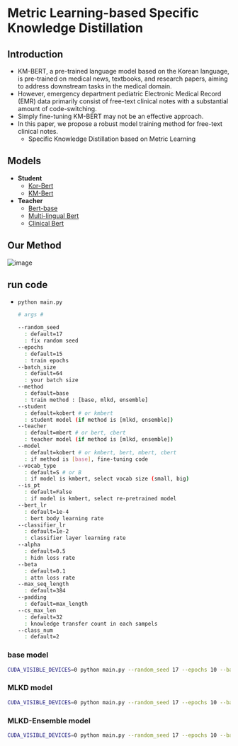 # Metric Learning-based Specific Knowledge Distillation

## Introduction
- KM-BERT, a pre-trained language model based on the Korean language, is pre-trained on medical news, textbooks, and research papers, aiming to address downstream tasks in the medical domain.
- However, emergency department pediatric Electronic Medical Record (EMR) data primarily consist of free-text clinical notes with a substantial amount of code-switching.
- Simply fine-tuning KM-BERT may not be an effective approach.
- In this paper, we propose a robust model training method for free-text clinical notes.
    - Specific Knowledge Distillation based on Metric Learning

## Models
- **Student**
  - [Kor-Bert](https://huggingface.co/kykim/bert-kor-base)
  - [KM-Bert](https://github.com/KU-RIAS/KM-BERT-Korean-Medical-BERT)
- **Teacher**
  - [Bert-base](https://huggingface.co/bert-base-uncased)
  - [Multi-lingual Bert](https://huggingface.co/bert-base-multilingual-uncased)
  - [Clinical Bert](https://huggingface.co/emilyalsentzer/Bio_ClinicalBERT)

## Our Method
![image](https://github.com/JoSangYeon/Audio_Classifier_Project/assets/28241676/74f61a8f-209c-419e-af3c-959a303b6737)


## run code
- `python main.py`

  ```bash
  # args #
  
  --random_seed
  	: default=17
  	: fix random seed
  --epochs 
  	: default=15
  	: train epochs
  --batch_size 
  	: default=64
  	: your batch size
  --method 
  	: default=base 
  	: train method : [base, mlkd, ensemble]
  --student 
  	: default=kobert # or kmbert
  	: student model (if method is [mlkd, ensemble])
  --teacher
  	: default=mbert # or bert, cbert
  	: teacher model (if method is [mlkd, ensemble])
  --model 
  	: default=kobert # or kmbert, bert, mbert, cbert
  	: if method is [base], fine-tuning code
  --vocab_type 
  	: default=S # or B
  	: if model is kmbert, select vocab size (small, big)
  --is_pt 
  	: default=False
  	: if model is kmbert, select re-pretrained model
  --bert_lr 
  	: default=1e-4
  	: bert body learning rate
  --classifier_lr
  	: default=1e-2
  	: classifier layer learning rate
  --alpha
  	: default=0.5
  	: hidn loss rate
  --beta
  	: default=0.1
  	: attn loss rate
  --max_seq_length
  	: default=384
  --padding
  	: default=max_length
  --cs_max_len
  	: default=32
  	: knowledge transfer count in each sampels
  --class_num
  	: default=2
  ```

### base model

```bash
CUDA_VISIBLE_DEVICES=0 python main.py --random_seed 17 --epochs 10 --batch_size 64 --method base --model kmbert --vocab_type S --is_pt False
```

### MLKD model

```bash
CUDA_VISIBLE_DEVICES=0 python main.py --random_seed 17 --epochs 10 --batch_size 64 --method mlkd --student kmbert --vocab_type S --is_pt False --teacher mbert
```

### MLKD-Ensemble model

```bash
CUDA_VISIBLE_DEVICES=0 python main.py --random_seed 17 --epochs 10 --batch_size 64 --method ensemble --student kmbert --vocab_type S --is_pt False --teacher mbert
```

